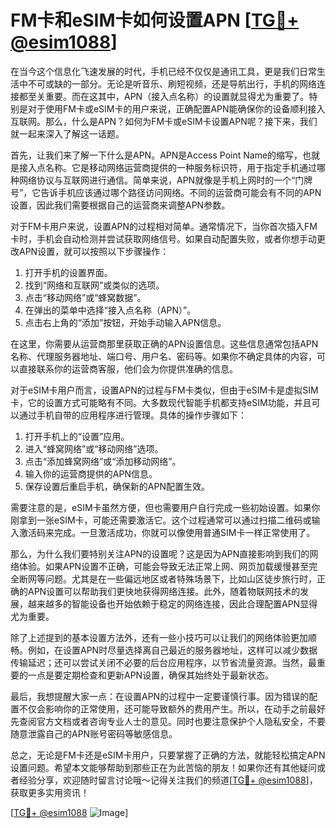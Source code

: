 # FM卡和eSIM卡如何设置APN [[TG💪+ @esim1088](https://t.me/s/esim1088)]

在当今这个信息化飞速发展的时代，手机已经不仅仅是通讯工具，更是我们日常生活中不可或缺的一部分。无论是听音乐、刷短视频，还是导航出行，手机的网络连接都至关重要。而在这其中，APN（接入点名称）的设置就显得尤为重要了。特别是对于使用FM卡或eSIM卡的用户来说，正确配置APN能确保你的设备顺利接入互联网。那么，什么是APN？如何为FM卡或eSIM卡设置APN呢？接下来，我们就一起来深入了解这一话题。

首先，让我们来了解一下什么是APN。APN是Access Point Name的缩写，也就是接入点名称。它是移动网络运营商提供的一种服务标识符，用于指定手机通过哪种网络协议与互联网进行通信。简单来说，APN就像是手机上网时的一个“门牌号”，它告诉手机应该通过哪个路径访问网络。不同的运营商可能会有不同的APN设置，因此我们需要根据自己的运营商来调整APN参数。

对于FM卡用户来说，设置APN的过程相对简单。通常情况下，当你首次插入FM卡时，手机会自动检测并尝试获取网络信号。如果自动配置失败，或者你想手动更改APN设置，就可以按照以下步骤操作：

1. 打开手机的设置界面。
2. 找到“网络和互联网”或类似的选项。
3. 点击“移动网络”或“蜂窝数据”。
4. 在弹出的菜单中选择“接入点名称（APN）”。
5. 点击右上角的“添加”按钮，开始手动输入APN信息。

在这里，你需要从运营商那里获取正确的APN设置信息。这些信息通常包括APN名称、代理服务器地址、端口号、用户名、密码等。如果你不确定具体的内容，可以直接联系你的运营商客服，他们会为你提供准确的信息。

对于eSIM卡用户而言，设置APN的过程与FM卡类似，但由于eSIM卡是虚拟SIM卡，它的设置方式可能略有不同。大多数现代智能手机都支持eSIM功能，并且可以通过手机自带的应用程序进行管理。具体的操作步骤如下：

1. 打开手机上的“设置”应用。
2. 进入“蜂窝网络”或“移动网络”选项。
3. 点击“添加蜂窝网络”或“添加移动网络”。
4. 输入你的运营商提供的APN信息。
5. 保存设置后重启手机，确保新的APN配置生效。

需要注意的是，eSIM卡虽然方便，但也需要用户自行完成一些初始设置。如果你刚拿到一张eSIM卡，可能还需要激活它。这个过程通常可以通过扫描二维码或输入激活码来完成。一旦激活成功，你就可以像使用普通SIM卡一样正常使用了。

那么，为什么我们要特别关注APN的设置呢？这是因为APN直接影响到我们的网络体验。如果APN设置不正确，可能会导致无法正常上网、网页加载缓慢甚至完全断网等问题。尤其是在一些偏远地区或者特殊场景下，比如山区徒步旅行时，正确的APN设置可以帮助我们更快地获得网络连接。此外，随着物联网技术的发展，越来越多的智能设备也开始依赖于稳定的网络连接，因此合理配置APN显得尤为重要。

除了上述提到的基本设置方法外，还有一些小技巧可以让我们的网络体验更加顺畅。例如，在设置APN时尽量选择离自己最近的服务器地址，这样可以减少数据传输延迟；还可以尝试关闭不必要的后台应用程序，以节省流量资源。当然，最重要的一点是要定期检查和更新APN设置，确保其始终处于最新状态。

最后，我想提醒大家一点：在设置APN的过程中一定要谨慎行事。因为错误的配置不仅会影响你的正常使用，还可能导致额外的费用产生。所以，在动手之前最好先查阅官方文档或者咨询专业人士的意见。同时也要注意保护个人隐私安全，不要随意泄露自己的APN账号密码等敏感信息。

总之，无论是FM卡还是eSIM卡用户，只要掌握了正确的方法，就能轻松搞定APN设置问题。希望本文能够帮助到那些正在为此苦恼的朋友！如果你还有其他疑问或者经验分享，欢迎随时留言讨论哦～记得关注我们的频道[[TG💪+ @esim1088](https://t.me/s/esim1088)]，获取更多实用资讯！

[[TG💪+ @esim1088](https://t.me/s/esim1088) ![Image](https://i.postimg.cc/4NQfJmqS/Snipaste-2025-05-13-00-14-12.png)]